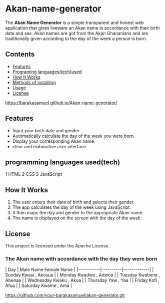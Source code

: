 # Akan-name-generator

The **Akan Name Generator** is a simple transparent and honest web application that gives liveware an Akan name in accordance with their birth date and sex. Akan names are got from the Akan Ghananians and are traditionally given according to the day of the week a person is born.

##  Contents

- [Features](#features)
- [Programing languages(tech)used](#programming-languages(tech)-used)
- [How It Works](#how-it-works)
- [Methods of installing](#Methods-of-installing)
- [Usage](#usage)
- [License](#license)

https://barakasamuel.github.io/Akan-name-generator/

## Features

- Input your birth date and gender.
- Automatically calculate the day of the week you were born.
- Display your corresponding Akan name.
- clear and elaborative user interface.

## programming languages used(tech)

1 HTML
2 CSS
3 JavaScript

## How It Works

1. The user enters their date of birth and selects their gender.
2. The app calculates the day of the week using JavaScript.
3. It then maps the day and gender to the appropriate Akan name.
4. The name is displayed on the screen with the day of the week.
   
## License
This project is licensed under the Apache License.


### The Akan name with accordance with the day they were born

| Day       | Male Name  Female Name |
|-----------|----------|-------------|
| Sunday     Kwasi   ,   Akosua      |
| Monday     Kwadwo   ,  Adwoa       |
| Tuesday    Kwabena   , Abenaa      |
| Wednesday  Kwaku   ,   Akua        |
| Thursday   Yaw     ,   Yaa         |
| Friday     Kofi   ,    Afua        |
| Saturday   Kwame  ,    Ama         |

 https://github.com/your-barakasamuel/akan-generator.git
